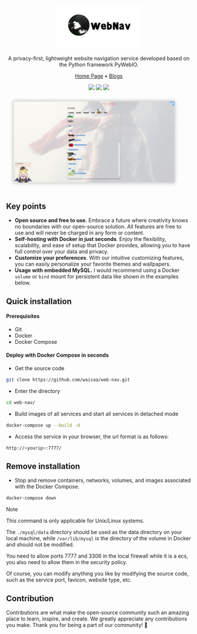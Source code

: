<div align="center">

<img height="120px" src="./resources/imgs/wn.png" alt="WebNav" />

A privacy-first, lightweight website navigation service developed based on the Python framework PyWebIO.

<a href="https://github.com/waisaa/web-nav">Home Page</a> •
<a href="https://blog.csdn.net/qq_42761569?type=blog">Blogs</a>

[![](https://img.shields.io/badge/webui-webnav-9cf.svg)](http://localhost:7777/) [![](https://img.shields.io/badge/document-pywebio-blue.svg)](https://pywebio.readthedocs.io/) [![](https://img.shields.io/badge/license-MIT-brightgreen.svg)](https://github.com/waisaa/web-nav/tree/main/LICENSE)

</div>

![Preview](./resources/imgs/webnav.gif)


## Key points

- **Open source and free to use**. Embrace a future where creativity knows no boundaries with our open-source solution. All features are free to use and will never be charged in any form or content.
- **Self-hosting with Docker in just seconds**. Enjoy the flexibility, scalability, and ease of setup that Docker provides, allowing you to have full control over your data and privacy.
- **Customize your preferences**. With our intuitive customizing features, you can easily personalize your favorite themes and wallpapers.
- **Usage with embedded MySQL.** I would recommend using a Docker `volume` or `bind` mount for persistent data like shown in the examples below.

## Quick installation

#### Prerequisites
- Git
- Docker
- Docker Compose

#### Deploy with Docker Compose in seconds
- Get the source code
```sh
git clone https://github.com/waisaa/web-nav.git
```
- Enter the directory
```sh
cd web-nav/
```
- Build images of all services and start all services in detached mode
```sh
docker-compose up --build -d
```
- Access the service in your browser, the url format is as follows:
```sh
http://<yourip>:7777/
```

## Remove installation
- Stop and remove containers, networks, volumes, and images associated with the Docker Compose.
```sh
docker-compose down
```

> [!NOTE]
> This command is only applicable for Unix/Linux systems.
>
> The `./mysql/data` directory should be used as the data directory on your local machine, while `/var/lib/mysql` is the directory of the volume in Docker and should not be modified.
>
> You need to allow ports 7777 and 3306 in the local firewall while it is a ecs, you also need to allow them in the security policy.
>
> Of course, you can modify anything you like by modifying the source code, such as the service port, favicon, website type, etc.

## Contribution

Contributions are what make the open-source community such an amazing place to learn, inspire, and create. We greatly appreciate any contributions you make. Thank you for being a part of our community! 🥰
